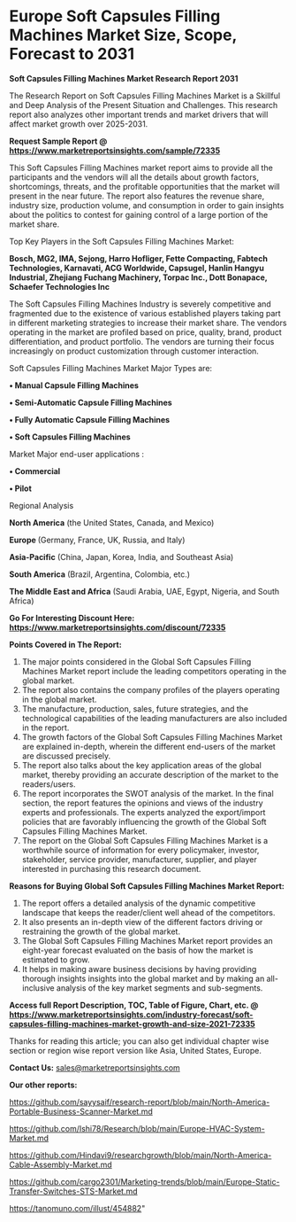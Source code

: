 # Europe Soft Capsules Filling Machines Market Size, Scope, Forecast to 2031

<strong>Soft Capsules Filling Machines Market Research Report 2031</strong>

The Research Report on Soft Capsules Filling Machines Market is a Skillful and Deep Analysis of the Present Situation and Challenges. This research report also analyzes other important trends and market drivers that will affect market growth over 2025-2031.

<strong>Request Sample Report @ <a href=https://www.marketreportsinsights.com/sample/72335>https://www.marketreportsinsights.com/sample/72335</a></strong>

This Soft Capsules Filling Machines market report aims to provide all the participants and the vendors will all the details about growth factors, shortcomings, threats, and the profitable opportunities that the market will present in the near future. The report also features the revenue share, industry size, production volume, and consumption in order to gain insights about the politics to contest for gaining control of a large portion of the market share.

Top Key Players in the Soft Capsules Filling Machines Market:

<strong>Bosch, MG2, IMA, Sejong, Harro Hofliger, Fette Compacting, Fabtech Technologies, Karnavati, ACG Worldwide, Capsugel, Hanlin Hangyu Industrial, Zhejiang Fuchang Machinery, Torpac Inc., Dott Bonapace, Schaefer Technologies Inc</strong>

The Soft Capsules Filling Machines Industry is severely competitive and fragmented due to the existence of various established players taking part in different marketing strategies to increase their market share. The vendors operating in the market are profiled based on price, quality, brand, product differentiation, and product portfolio. The vendors are turning their focus increasingly on product customization through customer interaction.

Soft Capsules Filling Machines Market Major Types are:

<strong>• Manual Capsule Filling Machines

• Semi-Automatic Capsule Filling Machines

• Fully Automatic Capsule Filling Machines

• Soft Capsules Filling Machines</strong>

Market Major end-user applications :

<strong>• Commercial

• Pilot</strong>

Regional Analysis

</u><strong><b>North America</b></strong> (the United States, Canada, and Mexico)

<strong><b>Europe </b></strong>(Germany, France, UK, Russia, and Italy)

<strong><b>Asia-Pacific</b></strong> (China, Japan, Korea, India, and Southeast Asia)

<strong><b>South America</b></strong> (Brazil, Argentina, Colombia, etc.)

<strong><b>The Middle East and Africa</b></strong> (Saudi Arabia, UAE, Egypt, Nigeria, and South Africa)

<strong>Go For Interesting Discount Here: <a href=https://www.marketreportsinsights.com/discount/72335>https://www.marketreportsinsights.com/discount/72335</a></strong>

<strong>Points Covered in The Report:</strong>
<ol>
  <li>The major points considered in the Global Soft Capsules Filling Machines Market report include the leading competitors operating in the global market.</li>
  <li>The report also contains the company profiles of the players operating in the global market.</li>
  <li>The manufacture, production, sales, future strategies, and the technological capabilities of the leading manufacturers are also included in the report.</li>
  <li>The growth factors of the Global Soft Capsules Filling Machines Market are explained in-depth, wherein the different end-users of the market are discussed precisely.</li>
  <li>The report also talks about the key application areas of the global market, thereby providing an accurate description of the market to the readers/users.</li>
  <li>The report incorporates the SWOT analysis of the market. In the final section, the report features the opinions and views of the industry experts and professionals. The experts analyzed the export/import policies that are favorably influencing the growth of the Global Soft Capsules Filling Machines Market.</li>
  <li>The report on the Global Soft Capsules Filling Machines Market is a worthwhile source of information for every policymaker, investor, stakeholder, service provider, manufacturer, supplier, and player interested in purchasing this research document.</li>
</ol>
<strong>Reasons for Buying Global Soft Capsules Filling Machines Market Report:</strong>

<ol>
  <li>The report offers a detailed analysis of the dynamic competitive landscape that keeps the reader/client well ahead of the competitors.</li>
  <li>It also presents an in-depth view of the different factors driving or restraining the growth of the global market.</li>
  <li>The Global Soft Capsules Filling Machines Market report provides an eight-year forecast evaluated on the basis of how the market is estimated to grow.</li>
  <li>It helps in making aware business decisions by having providing thorough insights insights into the global market and by making an all-inclusive analysis of the key market segments and sub-segments.</li>
</ol>
<strong>Access full Report Description, TOC, Table of Figure, Chart, etc. @ <a href=https://www.marketreportsinsights.com/industry-forecast/soft-capsules-filling-machines-market-growth-and-size-2021-72335>https://www.marketreportsinsights.com/industry-forecast/soft-capsules-filling-machines-market-growth-and-size-2021-72335</a></strong>


Thanks for reading this article; you can also get individual chapter wise section or region wise report version like Asia, United States, Europe.

<strong>Contact Us:</strong>
sales@marketreportsinsights.com

<strong>Our other reports:</strong>

<a href=https://github.com/sayysaif/research-report/blob/main/North-America-Portable-Business-Scanner-Market.md>https://github.com/sayysaif/research-report/blob/main/North-America-Portable-Business-Scanner-Market.md</a>

<a href=https://github.com/Ishi78/Research/blob/main/Europe-HVAC-System-Market.md>https://github.com/Ishi78/Research/blob/main/Europe-HVAC-System-Market.md</a>

<a href=https://github.com/Hindavi9/researchgrowth/blob/main/North-America-Cable-Assembly-Market.md>https://github.com/Hindavi9/researchgrowth/blob/main/North-America-Cable-Assembly-Market.md</a>

<a href=https://github.com/cargo2301/Marketing-trends/blob/main/Europe-Static-Transfer-Switches-STS-Market.md>https://github.com/cargo2301/Marketing-trends/blob/main/Europe-Static-Transfer-Switches-STS-Market.md</a>

<a href=https://tanomuno.com/illust/454882>https://tanomuno.com/illust/454882</a>"
